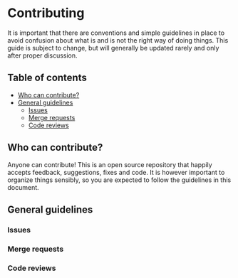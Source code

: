 # Contributing
It is important that there are conventions and simple guidelines in place to avoid confusion about what is and is not the right way of doing things. This guide is subject to change, but will generally be updated rarely and only after proper discussion.

## Table of contents
* [Who can contribute?](https://github.com/Project-Lavinia/Lavinia-client/new/add-contributing#who-can-contribute)
* [General guidelines](https://github.com/Project-Lavinia/Lavinia-client/new/add-contributing#general-guidelines)
  * [Issues](https://github.com/Project-Lavinia/Lavinia-client/new/add-contributing#issues)
  * [Merge requests](https://github.com/Project-Lavinia/Lavinia-client/new/add-contributing#merge-requests)
  * [Code reviews](https://github.com/Project-Lavinia/Lavinia-client/new/add-contributing#code-reviews)
## Who can contribute?
Anyone can contribute! This is an open source repository that happily accepts feedback, suggestions, fixes and code. It is however important to organize things sensibly, so you are expected to follow the guidelines in this document.
## General guidelines
### Issues
### Merge requests
### Code reviews
